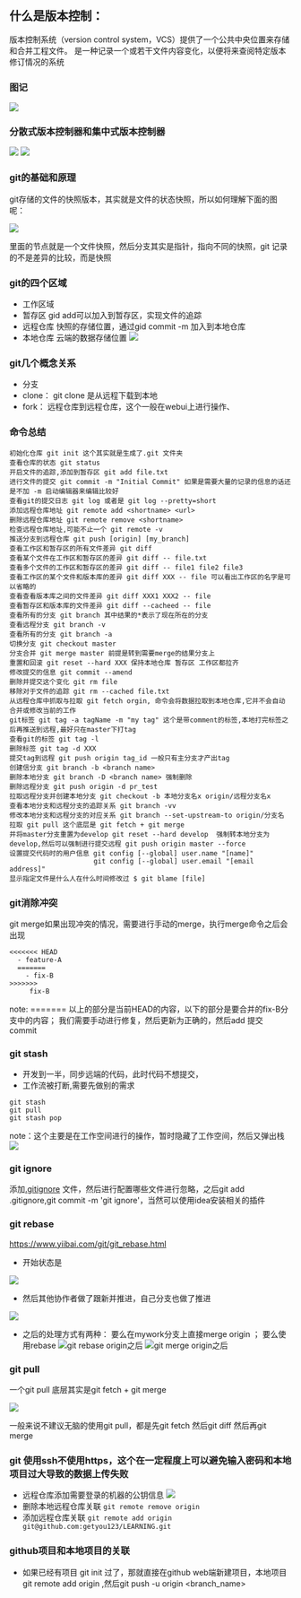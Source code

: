 ## 什么是版本控制：
版本控制系统（version control system，VCS）提供了一个公共中央位置来存储和合并工程文件。
是一种记录一个或若干文件内容变化，以便将来查阅特定版本修订情况的系统

### 图记
![](https://raw.githubusercontent.com/getyou123/git_pic_use/master/zz202301180939499.png)

### 分散式版本控制器和集中式版本控制器
![](https://raw.githubusercontent.com/getyou123/git_pic_use/master/zz202301171514687.png)
![](https://raw.githubusercontent.com/getyou123/git_pic_use/master/zz202301171515498.png)

### git的基础和原理
git存储的文件的快照版本，其实就是文件的状态快照，所以如何理解下面的图呢：

![](https://raw.githubusercontent.com/getyou123/git_pic_use/master/zz202301171635125.png)

里面的节点就是一个文件快照，然后分支其实是指针，指向不同的快照，git 记录的不是差异的比较，而是快照

### git的四个区域
- 工作区域
- 暂存区 gid add可以加入到暂存区，实现文件的追踪
- 远程仓库 快照的存储位置，通过gid commit -m 加入到本地仓库
- 本地仓库 云端的数据存储位置
![](https://raw.githubusercontent.com/getyou123/git_pic_use/master/zz202301171436549.png)


### git几个概念关系
- 分支
- clone： git clone 是从远程下载到本地
- fork： 远程仓库到远程仓库，这个一般在webui上进行操作、

### 命令总结

```shell
初始化仓库 git init 这个其实就是生成了.git 文件夹
查看仓库的状态 git status 
开启文件的追踪,添加到暂存区 git add file.txt
进行文件的提交 git commit -m "Initial Commit" 如果是需要大量的记录的信息的话还是不加 -m 启动编辑器来编辑比较好
查看git的提交日志 git log 或者是 git log --pretty=short
添加远程仓库地址 git remote add <shortname> <url>
删除远程仓库地址 git remote remove <shortname>
检查远程仓库地址,可能不止一个 git remote -v 
推送分支到远程仓库 git push [origin] [my_branch]
查看工作区和暂存区的所有文件差异 git diff
查看某个文件在工作区和暂存区的差异 git diff -- file.txt
查看多个文件的工作区和暂存区的差异 git diff -- file1 file2 file3
查看工作区的某个文件和版本库的差异 git diff XXX -- file 可以看出工作区的名字是可以省略的
查看查看版本库之间的文件差异 git diff XXX1 XXX2 -- file
查看暂存区和版本库的文件差异 git diff --cacheed -- file
查看所有的分支 git branch 其中结果的*表示了现在所在的分支
查看远程分支 git branch -v
查看所有的分支 git branch -a
切换分支 git checkout master
分支合并 git merge master 前提是转到需要merge的结果分支上
重置和回滚 git reset --hard XXX 保持本地仓库 暂存区 工作区都拉齐
修改提交的信息 git commit --amend
删除并提交这个变化 git rm file
移除对于文件的追踪 git rm --cached file.txt
从远程仓库中抓取与拉取 git fetch orgin, 命令会将数据拉取到本地仓库,它并不会自动合并或修改当前的工作
git标签 git tag -a tagName -m "my tag" 这个是带comment的标签,本地打完标签之后再推送到远程,最好只在master下打tag
查看git的标签 git tag -l
删除标签 git tag -d XXX
提交tag到远程 git push origin tag_id 一般只有主分支才产出tag
创建信分支 git branch -b <branch name>
删除本地分支 git branch -D <branch name> 强制删除
删除远程分支 git push origin -d pr_test
拉取远程分支并创建本地分支 git checkout -b 本地分支名x origin/远程分支名x
查看本地分支和远程分支的追踪关系 git branch -vv
修改本地分支和远程分支的对应关系 git branch --set-upstream-to origin/分支名
拉取 git pull 这个底层是 git fetch + git merge 
并将master分支重置为develop git reset --hard develop  强制转本地分支为develop,然后可以强制进行提交远程 git push origin master --force
设置提交代码时的用户信息 git config [--global] user.name "[name]" 
                     git config [--global] user.email "[email address]"
显示指定文件是什么人在什么时间修改过 $ git blame [file]               
```



### git消除冲突
git merge如果出现冲突的情况，需要进行手动的merge，执行merge命令之后会出现
```shell
<<<<<<< HEAD
  - feature-A
  =======
    - fix-B
>>>>>>> 
     fix-B
```
note:
======= 以上的部分是当前HEAD的内容，以下的部分是要合并的fix-B分支中的内容；
我们需要手动进行修复，然后更新为正确的，然后add 提交 commit


### git stash
- 开发到一半，同步远端的代码，此时代码不想提交，
- 工作流被打断,需要先做别的需求
```shell
git stash
git pull
git stash pop
```
note：这个主要是在工作空间进行的操作，暂时隐藏了工作空间，然后又弹出栈
![](https://raw.githubusercontent.com/getyou123/git_pic_use/master/zz202301171742603.png)

### git ignore
添加[.gitignore](..%2F..%2F.gitignore) 文件，然后进行配置哪些文件进行忽略，之后git add .gitignore,git commit
 -m 'git ignore'，当然可以使用idea安装相关的插件

### git rebase 
https://www.yiibai.com/git/git_rebase.html
- 开始状态是 

![](https://raw.githubusercontent.com/getyou123/git_pic_use/master/zz202301171804765.png)
- 然后其他协作者做了跟新并推进，自己分支也做了推进 
 
![](https://raw.githubusercontent.com/getyou123/git_pic_use/master/zz202301171806277.png)

- 之后的处理方式有两种： 要么在mywork分支上直接merge origin ； 要么使用rebase
  ![git rebase origin之后](https://raw.githubusercontent.com/getyou123/git_pic_use/master/zz202301171810742.png)
  ![git merge origin之后](https://raw.githubusercontent.com/getyou123/git_pic_use/master/zz202301171811223.png)

### git pull 
一个git pull 底层其实是git fetch + git merge

![](https://raw.githubusercontent.com/getyou123/git_pic_use/master/zz202301171801408.png)

一般来说不建议无脑的使用git pull，都是先git fetch 然后git diff 然后再git merge


### git 使用ssh不使用https，这个在一定程度上可以避免输入密码和本地项目过大导致的数据上传失败
- 远程仓库添加需要登录的机器的公钥信息 ![](https://raw.githubusercontent.com/getyou123/git_pic_use/master/zz202301181037535.png)
- 删除本地远程仓库关联  ``` git remote remove origin ```
- 添加远程仓库关联 ``` git remote add origin git@github.com:getyou123/LEARNING.git ```

### github项目和本地项目的关联
- 如果已经有项目 git init 过了，那就直接在github web端新建项目，本地项目git remote add origin <url>,然后git push -u origin <branch_name>